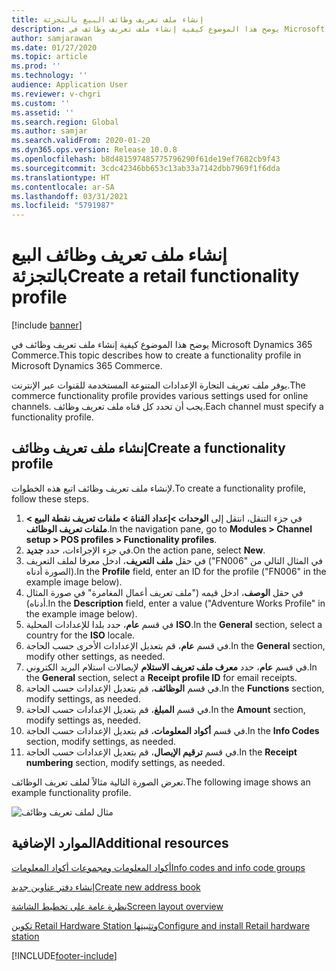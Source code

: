 ```yaml
---
title: إنشاء ملف تعريف وظائف البيع بالتجزئة
description: يوضح هذا الموضوع كيفية إنشاء ملف تعريف وظائف في Microsoft Dynamics 365 Commerce.
author: samjarawan
ms.date: 01/27/2020
ms.topic: article
ms.prod: ''
ms.technology: ''
audience: Application User
ms.reviewer: v-chgri
ms.custom: ''
ms.assetid: ''
ms.search.region: Global
ms.author: samjar
ms.search.validFrom: 2020-01-20
ms.dyn365.ops.version: Release 10.0.8
ms.openlocfilehash: b8d481597485775796290f61de19ef7682cb9f43
ms.sourcegitcommit: 3cdc42346bb653c13ab33a7142dbb7969f1f6dda
ms.translationtype: HT
ms.contentlocale: ar-SA
ms.lasthandoff: 03/31/2021
ms.locfileid: "5791987"
---
```

# <a name="create-a-retail-functionality-profile"></a><span data-ttu-id="caa07-103">إنشاء ملف تعريف وظائف البيع بالتجزئة</span><span class="sxs-lookup"><span data-stu-id="caa07-103">Create a retail functionality profile</span></span>

[!include [banner](includes/banner.md)]

<span data-ttu-id="caa07-104">يوضح هذا الموضوع كيفية إنشاء ملف تعريف وظائف في Microsoft Dynamics 365 Commerce.</span><span class="sxs-lookup"><span data-stu-id="caa07-104">This topic describes how to create a functionality profile in Microsoft Dynamics 365 Commerce.</span></span>

<span data-ttu-id="caa07-105">يوفر ملف تعريف التجارة الإعدادات المتنوعة المستخدمة للقنوات عبر الإنترنت.</span><span class="sxs-lookup"><span data-stu-id="caa07-105">The commerce functionality profile provides various settings used for online channels.</span></span> <span data-ttu-id="caa07-106">يجب أن تحدد كل قناه ملف تعريف وظائف.</span><span class="sxs-lookup"><span data-stu-id="caa07-106">Each channel must specify a functionality profile.</span></span>

## <a name="create-a-functionality-profile"></a><span data-ttu-id="caa07-107">إنشاء ملف تعريف وظائف</span><span class="sxs-lookup"><span data-stu-id="caa07-107">Create a functionality profile</span></span>

<span data-ttu-id="caa07-108">لإنشاء ملف تعريف وظائف اتبع هذه الخطوات.</span><span class="sxs-lookup"><span data-stu-id="caa07-108">To create a functionality profile, follow these steps.</span></span>

1. <span data-ttu-id="caa07-109">في جزء التنقل، انتقل إلى **الوحدات \>إعداد القناة \> ملفات تعريف نقطة البيع \> ملفات تعريف الوظائف**.</span><span class="sxs-lookup"><span data-stu-id="caa07-109">In the navigation pane, go to **Modules \> Channel setup \> POS profiles \> Functionality profiles**.</span></span>
1. <span data-ttu-id="caa07-110">في جزء الإجراءات، حدد **جديد**.</span><span class="sxs-lookup"><span data-stu-id="caa07-110">On the action pane, select **New**.</span></span>
1. <span data-ttu-id="caa07-111">في حقل **ملف التعريف**، ادخل معرفا لملف التعريف ("FN006" في المثال التالي من الصورة أدناه).</span><span class="sxs-lookup"><span data-stu-id="caa07-111">In the **Profile** field, enter an ID for the profile ("FN006" in the example image below).</span></span>
1. <span data-ttu-id="caa07-112">في حقل **الوصف**، ادخل قيمه ("ملف تعريف أعمال المغامرة" في صورة المثال أدناه).</span><span class="sxs-lookup"><span data-stu-id="caa07-112">In the **Description** field, enter a value ("Adventure Works Profile" in the example image below).</span></span>
1. <span data-ttu-id="caa07-113">في قسم **عام**، حدد بلدا للإعدادات المحلية **ISO**.</span><span class="sxs-lookup"><span data-stu-id="caa07-113">In the **General** section, select a country for the **ISO** locale.</span></span>
1. <span data-ttu-id="caa07-114">في قسم **عام**، قم بتعديل الإعدادات الأخرى حسب الحاجة.</span><span class="sxs-lookup"><span data-stu-id="caa07-114">In the **General** section, modify other settings, as needed.</span></span>
1. <span data-ttu-id="caa07-115">في قسم **عام**، حدد **معرف ملف تعريف الاستلام**  لإيصالات استلام البريد الكتروني.</span><span class="sxs-lookup"><span data-stu-id="caa07-115">In the **General** section, select a **Receipt profile ID** for email receipts.</span></span>
1. <span data-ttu-id="caa07-116">في قسم **الوظائف**، قم بتعديل الإعدادات حسب الحاجة.</span><span class="sxs-lookup"><span data-stu-id="caa07-116">In the **Functions** section, modify settings, as needed.</span></span>
1. <span data-ttu-id="caa07-117">في قسم **المبلغ**، قم بتعديل الإعدادات حسب الحاجة.</span><span class="sxs-lookup"><span data-stu-id="caa07-117">In the **Amount** section, modify settings as, needed.</span></span>
1. <span data-ttu-id="caa07-118">في قسم **أكواد المعلومات**، قم بتعديل الإعدادات حسب الحاجة.</span><span class="sxs-lookup"><span data-stu-id="caa07-118">In the **Info Codes** section, modify settings, as needed.</span></span>
1. <span data-ttu-id="caa07-119">في قسم **ترقيم الإيصال**، قم بتعديل الإعدادات حسب الحاجة.</span><span class="sxs-lookup"><span data-stu-id="caa07-119">In the **Receipt numbering** section, modify settings, as needed.</span></span> 
  
<span data-ttu-id="caa07-120">تعرض الصورة التالية مثالاً لملف تعريف الوظائف.</span><span class="sxs-lookup"><span data-stu-id="caa07-120">The following image shows an example functionality profile.</span></span>
  
![مثال لملف تعريف وظائف](media/retail-functionality-profile.png)

## <a name="additional-resources"></a><span data-ttu-id="caa07-122">الموارد الإضافية</span><span class="sxs-lookup"><span data-stu-id="caa07-122">Additional resources</span></span>

[<span data-ttu-id="caa07-123">أكواد المعلومات ومجموعات أكواد المعلومات</span><span class="sxs-lookup"><span data-stu-id="caa07-123">Info codes and info code groups</span></span>](info-codes-retail.md)           

[<span data-ttu-id="caa07-124">إنشاء دفتر عناوين جديد</span><span class="sxs-lookup"><span data-stu-id="caa07-124">Create new address book</span></span>](new-address-book.md) 

[<span data-ttu-id="caa07-125">نظرة عامة على تخطيط الشاشة</span><span class="sxs-lookup"><span data-stu-id="caa07-125">Screen layout overview</span></span>](pos-screen-layouts.md)       

[<span data-ttu-id="caa07-126">تكوين Retail Hardware Station وتثبيتها</span><span class="sxs-lookup"><span data-stu-id="caa07-126">Configure and install Retail hardware station</span></span>](retail-hardware-station-configuration-installation.md) 


[!INCLUDE[footer-include](../includes/footer-banner.md)]
